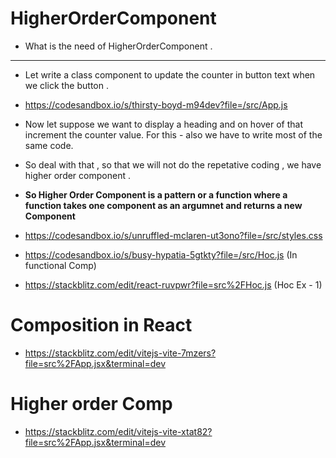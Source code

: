 # HigherOrderComponent

- What is the need of HigherOrderComponent .

---

- Let write a class component to update the counter in button text when we click the button .

- https://codesandbox.io/s/thirsty-boyd-m94dev?file=/src/App.js

- Now let suppose we want to display a heading and on hover of that increment the counter value. For this - also we have to write most of the same code.

- So deal with that , so that we will not do the repetative coding , we have higher order component .

- **So Higher Order Component is a pattern or a function where a function takes one component as an argumnet and returns a new Component**

- https://codesandbox.io/s/unruffled-mclaren-ut3ono?file=/src/styles.css


- https://codesandbox.io/s/busy-hypatia-5gtkty?file=/src/Hoc.js (In functional Comp)

- https://stackblitz.com/edit/react-ruvpwr?file=src%2FHoc.js (Hoc Ex - 1)


# Composition in React 
- https://stackblitz.com/edit/vitejs-vite-7mzers?file=src%2FApp.jsx&terminal=dev

# Higher order Comp
- https://stackblitz.com/edit/vitejs-vite-xtat82?file=src%2FApp.jsx&terminal=dev